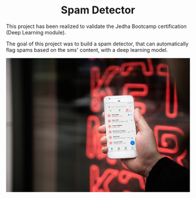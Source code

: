 <h1 align="center"> Spam Detector </h1>

This project has been realized to validate the Jedha Bootcamp certification (Deep Learning module).

The goal of this project was to build a spam detector, that can automatically flag spams based on the sms' content, with a deep learning model. 

![alt text](../img/spam.jpg)
